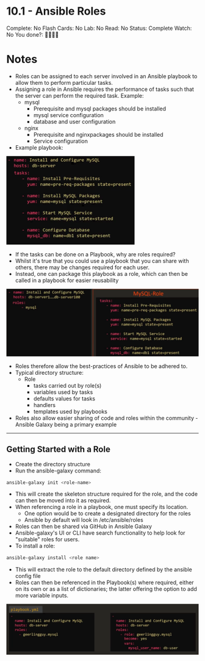 # 10.1 - Ansible Roles

Complete: No
Flash Cards: No
Lab: No
Read: No
Status: Complete
Watch: No
You done?: 🌚🌚🌚🌚

# Notes

- Roles can be assigned to each server involved in an Ansible playbook to allow them to perform particular tasks.
- Assigning a role in Ansible requires the performance of tasks such that the server can perform the required task. Example:
    - mysql
        - Prerequisite and mysql packages should be installed
        - mysql service configuration
        - database and user configuration
    - nginx
        - Prerequisite and nginxpackages should be installed
        - Service configuration
- Example playbook:

![Playbook-Example](images/playbook-example.png)

- If the tasks can be done on a Playbook, why are roles required?
- Whilst it's true that you could use a playbook that you can share with others, there may be changes required for each user.
- Instead, one can package this playbook as a role, which can then be called in a playbook for easier reusability

![Role Example](images/role-example.png)

- Roles therefore allow the best-practices of Ansible to be adhered to.
- Typical directory structure:
    - Role
        - tasks carried out by role(s)
        - variables used by tasks
        - defaults values for tasks
        - handlers
        - templates used by playbooks
- Roles also allow easier sharing of code and roles within the community - Ansible Galaxy being a primary example

---

## Getting Started with a Role

- Create the directory structure
- Run the ansible-galaxy command:

```bash
ansible-galaxy init <role-name>
```

- This will create the skeleton structure required for the role, and the code can then be moved into it as required.
- When referencing a role in a playbook, one must specify its location.
    - One option would be to create a designated directory for the roles
    - Ansible by default will look in /etc/ansible/roles
- Roles can then be shared via GitHub in Ansible Galaxy
- Ansible-galaxy's UI or CLI have search functionality to help look for "suitable" roles for users.
- To install a role:

```bash
ansible-galaxy install <role name>
```

- This will extract the role to the default directory defined by the ansible config file
- Roles can then be referenced in the Playbook(s) where required, either on its own or as a list of dictionaries; the latter offering the option to add more variable inputs.

![Galaxy Role Example](images/galaxy-role-example.png)